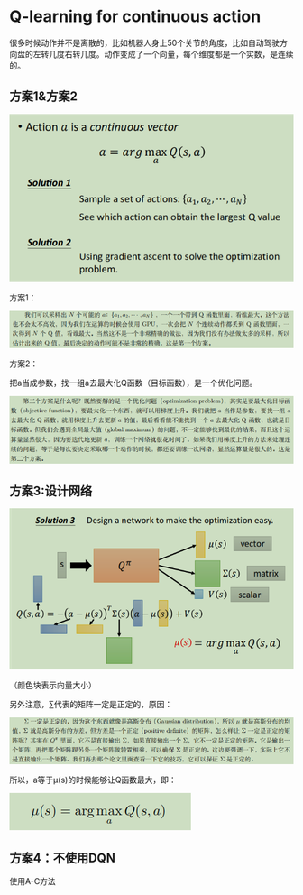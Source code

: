# Q-learning for continuous action

很多时候动作并不是离散的，比如机器人身上50个关节的角度，比如自动驾驶方向盘的左转几度右转几度。动作变成了一个向量，每个维度都是一个实数，是连续的。

## 方案1&方案2

![image-20211220155013204](images/image-20211220155013204.png)

方案1：

![image-20211220155026126](images/image-20211220155026126.png)

方案2：

把a当成参数，找一组a去最大化Q函数（目标函数），是一个优化问题。

![image-20211220155546081](images/image-20211220155546081.png)



## 方案3:设计网络

![image-20211220160335473](images/image-20211220160335473.png)

（颜色块表示向量大小）

另外注意，∑代表的矩阵一定是正定的，原因：

![image-20211220160753597](images/image-20211220160753597.png)

所以，a等于μ(s)的时候能够让Q函数最大，即：

![image-20211220161029749](images/image-20211220161029749.png)

## 方案4：不使用DQN

使用A-C方法
